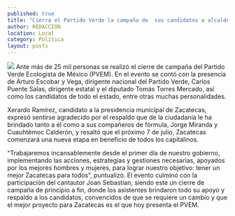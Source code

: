 ```yaml
---
published: true
title: "Cierra el Partido Verde la campaña de  sus candidatos a alcalde y diputados "
author: REDACCION
location: Local
category: Política
layout: posts
---
```


![](http://i.imgur.com/17k2r2Pm.jpg)
Ante más de 25 mil personas se realizó el cierre de campaña del Partido Verde Ecologista de México (PVEM). En el evento se contó con la presencia de Arturo Escobar y Vega, dirigente nacional del Partido Verde, Carlos Puente Salas, dirigente estatal y el diputado Tomás Torres Mercado, así como los candidatos de todo el estado, entre otras muchas personalidades.

Xerardo Ramírez, candidato a la presidencia municipal de Zacatecas, expresó sentirse agradecido por el respaldo que de la ciudadanía le ha brindado tanto a él como a sus compañeros de fórmula, Jorge Miranda y Cuauhtémoc Calderón, y resaltó que el próximo 7 de julio, Zacatecas comenzará una nueva etapa en beneficio de todos los capitalinos.

“Trabajaremos incansablemente desde el primer día de nuestro gobierno, implementando las acciones, estrategias y gestiones necesarias, apoyados por los mejores hombres y mujeres, para lograr nuestro objetivo: tener un mejor Zacatecas para todos”, puntualizó.
El evento culminó con la participación del cantautor Joan Sebastian, siendo este un cierre de campaña de principio a fin, donde los asistentes brindaron todo su apoyo y respaldo a los candidatos, convencidos de que se requiere un cambio y que el mejor proyecto para Zacatecas es el que hoy presenta el PVEM.
